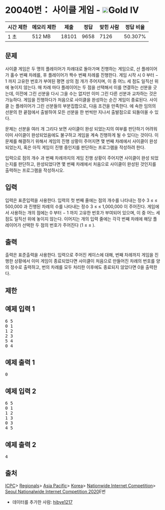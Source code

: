 # 20040번： 사이클 게임 - <img src="https://static.solved.ac/tier_small/12.svg" style="height:20px" />Gold IV


| 시간 제한 | 메모리 제한 | 제출 | 정답 | 맞힌 사람 | 정답 비율 |
| --- | --- | --- | --- | --- | --- |
| 1 초 | 512 MB | 18101 | 9658 | 7126 | 50.307% |


## 문제


사이클 게임은 두 명의 플레이어가 차례대로 돌아가며 진행하는 게임으로, 선 플레이어가 홀수 번째 차례를, 후 플레이어가 짝수 번째 차례를 진행한다. 게임 시작 시 0 부터 − 1 까지 고유한 번호가 부여된 평면 상의 점 개가 주어지며, 이 중 어느 세 점도 일직선 위에 놓이지 않는다. 매 차례 마다 플레이어는 두 점을 선택해서 이를 연결하는 선분을 긋는데, 이전에 그린 선분을 다시 그을 수는 없지만 이미 그린 다른 선분과 교차하는 것은 가능하다. 게임을 진행하다가 처음으로 사이클을 완성하는 순간 게임이 종료된다. 사이클 는 플레이어가 그린 선분들의 부분집합으로, 다음 조건을 만족한다.
에 속한 임의의 선분의 한 끝점에서 출발하여 모든 선분을 한 번씩만 지나서 출발점으로 되돌아올 수 있다.

문제는 선분을 여러 개 그리다 보면 사이클이 완성 되었는지의 여부를 판단하기 어려워 이미 사이클이 완성되었음에도 불구하고 게임을 계속 진행하게 될 수 있다는 것이다. 이 문제를 해결하기 위해서 게임의 진행 상황이 주어지면 몇 번째 차례에서 사이클이 완성되었는지, 혹은 아직 게임이 진행 중인지를 판단하는 프로그램을 작성하려 한다.

입력으로 점의 개수 과 번째 차례까지의 게임 진행 상황이 주어지면 사이클이 완성 되었는지를 판단하고, 완성되었다면 몇 번째 차례에서 처음으로 사이클이 완성된 것인지를 출력하는 프로그램을 작성하시오.



## 입력


입력은 표준입력을 사용한다. 입력의 첫 번째 줄에는 점의 개수를 나타내는 정수 3 ≤ ≤ 500,000 과 진행된 차례의 수를 나타내는 정수 3 ≤ ≤ 1,000,000 이 주어진다. 게임에서 사용하는 개의 점에는 0 부터 − 1 까지 고유한 번호가 부여되어 있으며, 이 중 어느 세 점도 일직선 위에 놓이지 않는다. 이어지는 개의 입력 줄에는 각각 번째 차례에 해당 플레이어가 선택한 두 점의 번호가 주어진다 (1 ≤ ≤ ).



## 출력


출력은 표준출력을 사용한다. 입력으로 주어진 케이스에 대해, 번째 차례까지 게임을 진행한 상황에서 이미 게임이 종료되었다면 사이클이 처음으로 만들어진 차례의 번호를 양의 정수로 출력하고, 번의 차례를 모두 처리한 이후에도 종료되지 않았다면 0을 출력한다.



## 제한




## 예제 입력 1


<pre>6 5
0 1
1 2
2 3
5 4
0 4
</pre>


## 예제 출력 1


<pre>0
</pre>




## 예제 입력 2


<pre>6 5
0 1
1 2
1 3
0 3
4 5
</pre>


## 예제 출력 2


<pre>4
</pre>






## 출처


[ICPC](/category/1)> [Regionals](/category/7)> [Asia Pacific](/category/42)> [Korea](/category/211)> [Nationwide Internet Competition](/category/256)> [Seoul Nationalwide Internet Competition 2020](/category/detail/2330)E번
- 데이터를 추가한 사람: [hibye1217](/user/hibye1217)




